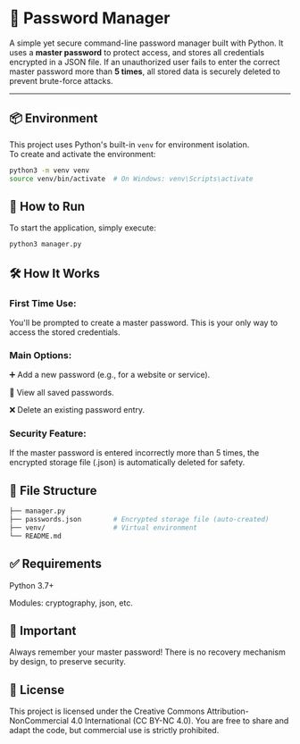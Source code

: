 # 🔐 Password Manager

A simple yet secure command-line password manager built with Python. It uses a **master password** to protect access, and stores all credentials encrypted in a JSON file. If an unauthorized user fails to enter the correct master password more than **5 times**, all stored data is securely deleted to prevent brute-force attacks.

---

## 📦 Environment

This project uses Python's built-in `venv` for environment isolation.  
To create and activate the environment:

```bash
python3 -m venv venv
source venv/bin/activate  # On Windows: venv\Scripts\activate

```
## 🚀 How to Run
To start the application, simply execute:

```bash
python3 manager.py

```

## 🛠️ How It Works

### First Time Use:
You'll be prompted to create a master password. This is your only way to access the stored credentials.

### Main Options:

➕ Add a new password (e.g., for a website or service).

📂 View all saved passwords.

❌ Delete an existing password entry.

### Security Feature:

If the master password is entered incorrectly more than 5 times, the encrypted storage file (.json) is automatically deleted for safety.



## 📁 File Structure

```bash
├── manager.py
├── passwords.json        # Encrypted storage file (auto-created)
├── venv/                 # Virtual environment
└── README.md


```


## ✅ Requirements

Python 3.7+

Modules: cryptography, json, etc.


## 🔐 Important
Always remember your master password!
There is no recovery mechanism by design, to preserve security.



## 📄 License
This project is licensed under the Creative Commons Attribution-NonCommercial 4.0 International (CC BY-NC 4.0).
You are free to share and adapt the code, but commercial use is strictly prohibited.




